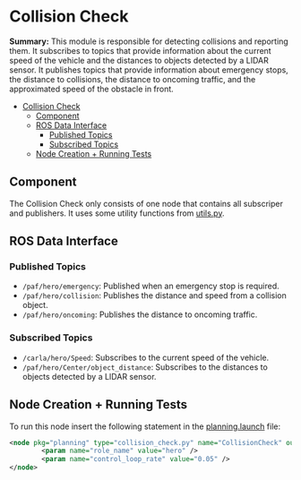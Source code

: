 # Collision Check

**Summary:** This module is responsible for detecting collisions and reporting them. It subscribes to topics that provide information about the current speed of the vehicle and the distances to objects detected by a LIDAR sensor.
It publishes topics that provide information about emergency stops, the distance to collisions, the distance to oncoming traffic, and the approximated speed of the obstacle in front.

- [Collision Check](#collision-check)
  - [Component](#component)
  - [ROS Data Interface](#ros-data-interface)
    - [Published Topics](#published-topics)
    - [Subscribed Topics](#subscribed-topics)
  - [Node Creation + Running Tests](#node-creation--running-tests)

## Component

The Collision Check only consists of one node that contains all subscriper and publishers. It uses some utility functions from [utils.py](../../code//planning/src/local_planner/utils.py).

## ROS Data Interface

### Published Topics

- `/paf/hero/emergency`: Published when an emergency stop is required.
- `/paf/hero/collision`: Publishes the distance and speed from a collision object.
- `/paf/hero/oncoming`: Publishes the distance to oncoming traffic.

### Subscribed Topics

- `/carla/hero/Speed`: Subscribes to the current speed of the vehicle.
- `/paf/hero/Center/object_distance`: Subscribes to the distances to objects detected by a LIDAR sensor.

## Node Creation + Running Tests

To run this node insert the following statement in the [planning.launch](../../code/planning/launch/planning.launch) file:

```xml
<node pkg="planning" type="collision_check.py" name="CollisionCheck" output="screen">
        <param name="role_name" value="hero" />
        <param name="control_loop_rate" value="0.05" />
</node>
```
